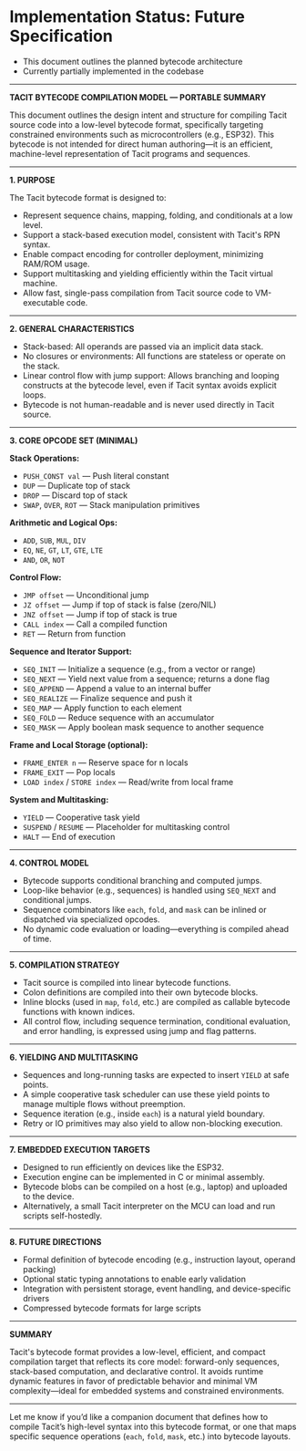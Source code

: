 # Implementation Status: Future Specification
- This document outlines the planned bytecode architecture
- Currently partially implemented in the codebase

---

**TACIT BYTECODE COMPILATION MODEL — PORTABLE SUMMARY**

This document outlines the design intent and structure for compiling Tacit source code into a low-level bytecode format, specifically targeting constrained environments such as microcontrollers (e.g., ESP32). This bytecode is not intended for direct human authoring—it is an efficient, machine-level representation of Tacit programs and sequences.

---

**1. PURPOSE**

The Tacit bytecode format is designed to:

* Represent sequence chains, mapping, folding, and conditionals at a low level.
* Support a stack-based execution model, consistent with Tacit's RPN syntax.
* Enable compact encoding for controller deployment, minimizing RAM/ROM usage.
* Support multitasking and yielding efficiently within the Tacit virtual machine.
* Allow fast, single-pass compilation from Tacit source code to VM-executable code.

---

**2. GENERAL CHARACTERISTICS**

* Stack-based: All operands are passed via an implicit data stack.
* No closures or environments: All functions are stateless or operate on the stack.
* Linear control flow with jump support: Allows branching and looping constructs at the bytecode level, even if Tacit syntax avoids explicit loops.
* Bytecode is not human-readable and is never used directly in Tacit source.

---

**3. CORE OPCODE SET (MINIMAL)**

**Stack Operations:**

* `PUSH_CONST val` — Push literal constant
* `DUP` — Duplicate top of stack
* `DROP` — Discard top of stack
* `SWAP`, `OVER`, `ROT` — Stack manipulation primitives

**Arithmetic and Logical Ops:**

* `ADD`, `SUB`, `MUL`, `DIV`
* `EQ`, `NE`, `GT`, `LT`, `GTE`, `LTE`
* `AND`, `OR`, `NOT`

**Control Flow:**

* `JMP offset` — Unconditional jump
* `JZ offset` — Jump if top of stack is false (zero/NIL)
* `JNZ offset` — Jump if top of stack is true
* `CALL index` — Call a compiled function
* `RET` — Return from function

**Sequence and Iterator Support:**

* `SEQ_INIT` — Initialize a sequence (e.g., from a vector or range)
* `SEQ_NEXT` — Yield next value from a sequence; returns a done flag
* `SEQ_APPEND` — Append a value to an internal buffer
* `SEQ_REALIZE` — Finalize sequence and push it
* `SEQ_MAP` — Apply function to each element
* `SEQ_FOLD` — Reduce sequence with an accumulator
* `SEQ_MASK` — Apply boolean mask sequence to another sequence

**Frame and Local Storage (optional):**

* `FRAME_ENTER n` — Reserve space for n locals
* `FRAME_EXIT` — Pop locals
* `LOAD index` / `STORE index` — Read/write from local frame

**System and Multitasking:**

* `YIELD` — Cooperative task yield
* `SUSPEND` / `RESUME` — Placeholder for multitasking control
* `HALT` — End of execution

---

**4. CONTROL MODEL**

* Bytecode supports conditional branching and computed jumps.
* Loop-like behavior (e.g., sequences) is handled using `SEQ_NEXT` and conditional jumps.
* Sequence combinators like `each`, `fold`, and `mask` can be inlined or dispatched via specialized opcodes.
* No dynamic code evaluation or loading—everything is compiled ahead of time.

---

**5. COMPILATION STRATEGY**

* Tacit source is compiled into linear bytecode functions.
* Colon definitions are compiled into their own bytecode blocks.
* Inline blocks (used in `map`, `fold`, etc.) are compiled as callable bytecode functions with known indices.
* All control flow, including sequence termination, conditional evaluation, and error handling, is expressed using jump and flag patterns.

---

**6. YIELDING AND MULTITASKING**

* Sequences and long-running tasks are expected to insert `YIELD` at safe points.
* A simple cooperative task scheduler can use these yield points to manage multiple flows without preemption.
* Sequence iteration (e.g., inside `each`) is a natural yield boundary.
* Retry or IO primitives may also yield to allow non-blocking execution.

---

**7. EMBEDDED EXECUTION TARGETS**

* Designed to run efficiently on devices like the ESP32.
* Execution engine can be implemented in C or minimal assembly.
* Bytecode blobs can be compiled on a host (e.g., laptop) and uploaded to the device.
* Alternatively, a small Tacit interpreter on the MCU can load and run scripts self-hostedly.

---

**8. FUTURE DIRECTIONS**

* Formal definition of bytecode encoding (e.g., instruction layout, operand packing)
* Optional static typing annotations to enable early validation
* Integration with persistent storage, event handling, and device-specific drivers
* Compressed bytecode formats for large scripts

---

**SUMMARY**

Tacit's bytecode format provides a low-level, efficient, and compact compilation target that reflects its core model: forward-only sequences, stack-based computation, and declarative control. It avoids runtime dynamic features in favor of predictable behavior and minimal VM complexity—ideal for embedded systems and constrained environments.

---

Let me know if you’d like a companion document that defines how to compile Tacit’s high-level syntax into this bytecode format, or one that maps specific sequence operations (`each`, `fold`, `mask`, etc.) into bytecode layouts.
